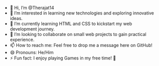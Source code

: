 - 👋 Hi, I’m @Therajat14
- 👀 I’m interested in learning new technologies and exploring innovative ideas.
- 🌱 I’m currently learning HTML and CSS to kickstart my web development journey.
- 💞️ I’m looking to collaborate on small web projects to gain practical experience.
- 📫 How to reach me: Feel free to drop me a message here on GitHub!
- 😄 Pronouns: He/Him
- ⚡ Fun fact: I enjoy playing Games in my free time! 🎸
